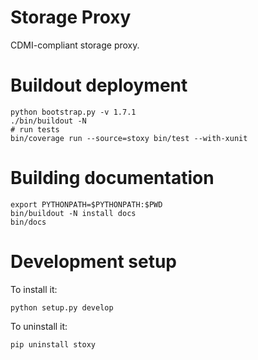 Storage Proxy
=============

CDMI-compliant storage proxy.

Buildout deployment
===================
    python bootstrap.py -v 1.7.1
    ./bin/buildout -N
    # run tests
    bin/coverage run --source=stoxy bin/test --with-xunit


Building documentation
======================
    export PYTHONPATH=$PYTHONPATH:$PWD
    bin/buildout -N install docs
    bin/docs

Development setup
=================
To install it:

    python setup.py develop


To uninstall it:

    pip uninstall stoxy
